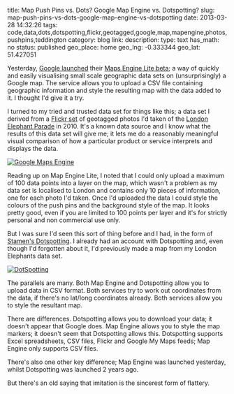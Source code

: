 title: Map Push Pins vs. Dots? Google Map Engine vs. Dotspotting?
slug: map-push-pins-vs-dots-google-map-engine-vs-dotspotting
date: 2013-03-28 14:32:26
tags: code,data,dots,dotspotting,flickr,geotagged,google,map,mapengine,photos,pushpins,teddington
category: blog
link: 
description: 
type: text
has_math: no
status: published
geo_place: home
geo_lng: -0.333344
geo_lat: 51.427051

Yesterday, [Google launched](https://google-latlong.blogspot.co.uk/2013/03/create-collaborate-and-share-advanced.html "https://google-latlong.blogspot.co.uk/2013/03/create-collaborate-and-share-advanced.html") their [Maps Engine Lite beta](https://mapsengine.google.com "https://mapsengine.google.com"); a way of quickly and easily visualising small scale geographic data sets on (unsurprisingly) a Google map. The service allows you to upload a CSV file containing geographic information and style the resulting map with the data added to it. I thought I'd give it a try.

I turned to my tried and trusted data set for things like this; a data set I derived from a [Flickr set](https://www.flickr.com/photos/vicchi/sets/72157624195154588/ "https://www.flickr.com/photos/vicchi/sets/72157624195154588/") of geotagged photos I'd taken of the [London Elephant Parade](https://www.elephantparadelondon.org/ "https://www.elephantparadelondon.org/") in 2010. It's a known data source and I know what the results of this data set will give me; it lets me do a reasonably meaningful visual comparison of how a particular product or service interprets and displays the data.

<!-- TEASER_END -->

[![Google Maps Engine](/wp-content/uploads/2013/03/Google-Maps-Engine-1024x744.jpg)](/wp-content/uploads/2013/03/Google-Maps-Engine.jpg "/wp-content/uploads/2013/03/Google-Maps-Engine.jpg")

Reading up on Map Engine Lite, I noted that I could only upload a maximum of 100 data points into a layer on the map, which wasn't a problem as my data set is localised to London and contains only 10 pieces of information, one for each photo I'd taken. Once I'd uploaded the data I could style the colours of the push pins and the background style of the map. It looks pretty good, even if you are limited to 100 points per layer and it's for strictly personal and non commercial use only.

But I was sure I'd seen this sort of thing before and I had, in the form of [Stamen's Dotspotting](https://dotspotting.org/ "https://dotspotting.org/"). I already had an account with Dotspotting and, even though I'd forgotten about it, I'd previously made a map from my London Elephants data set.

[![DotSpotting](/wp-content/uploads/2013/03/DotSpotting-1024x744.jpg)](/wp-content/uploads/2013/03/DotSpotting.jpg "/wp-content/uploads/2013/03/DotSpotting.jpg")

The parallels are many. Both Map Engine and Dotspotting allow you to upload data in CSV format. Both services try to work out coordinates from the data, if there's no lat/long coordinates already. Both services allow you to style the resultant map.

There are differences. Dotspotting allows you to download your data; it doesn't appear that Google does. Map Engine allows you to style the map markers; it doesn't seem that Dotspotting allows this. Dotspotting supports Excel spreadsheets, CSV files, Flickr and Google My Maps feeds; Map Engine only supports CSV files. 

There's also one other key difference; Map Engine was launched yesterday, whilst Dotspotting was launched 2 years ago. 

But there's an old saying that imitation is the sincerest form of flattery.





